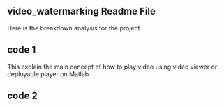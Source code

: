 ## video_watermarking Readme File
Here is the  breakdown analysis for the project.
## code 1
This explain the main concept of how to play video using video viewer or deployable  player on Matlab
## code 2
